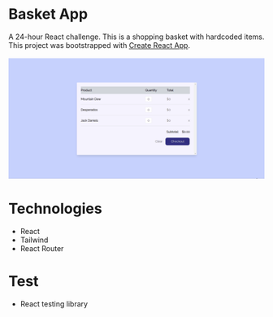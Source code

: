 # Basket App
A 24-hour React challenge. This is a shopping basket with hardcoded items. This project was bootstrapped with [Create React App](https://github.com/facebook/create-react-app).\
\
![gif image](./public/basket-app.gif)


# Technologies
- React
- Tailwind
- React Router

# Test
- React testing library